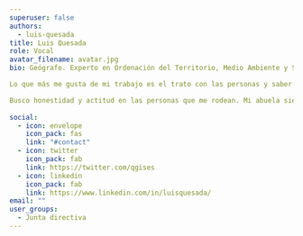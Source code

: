 ```yaml
---
superuser: false
authors:
  - luis-quesada 
title: Luis Quesada
role: Vocal
avatar_filename: avatar.jpg
bio: Geógrafo. Experto en Ordenación del Territorio, Medio Ambiente y Sistemas de Información Geográfica. Dirijo Geoinnova gracias a que tengo un maravilloso equipo y me junto con profesionales con los que seguir creciendo... Mis especialidades se centran en la dirección y coordinación de proyectos geográficos y ambientales (impacto ambiental, paisaje, ordenación del territorio, gestión de residuos, huellas de carbono, etc...) y en Sistemas de Información Geográfica.

Lo que más me gusta de mi trabajo es el trato con las personas y saber que lo que hago ayuda un poquito, aunque sólo sea un ínfima parte de un poquitico, a dejar un planeta habitable para las siguientes generaciones... 

Busco honestidad y actitud en las personas que me rodean. Mi abuela siempre me decía que lo que no se sabe, se aprende, así que me paso la vida buscando nuevas formas de aprender y de transmitir lo que sé...  
 
social:
  - icon: envelope
    icon_pack: fas
    link: "#contact"
  - icon: twitter
    icon_pack: fab
    link: https://twitter.com/qgises
  - icon: linkedin 
    icon_pack: fab
    link: https://www.linkedin.com/in/luisquesada/ 
email: ""
user_groups:
  - Junta directiva
---
```


